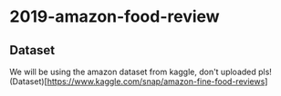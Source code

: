 # 2019-amazon-food-review
## Dataset
We will be using the amazon dataset from kaggle, don't uploaded pls!
(Dataset)[https://www.kaggle.com/snap/amazon-fine-food-reviews]
